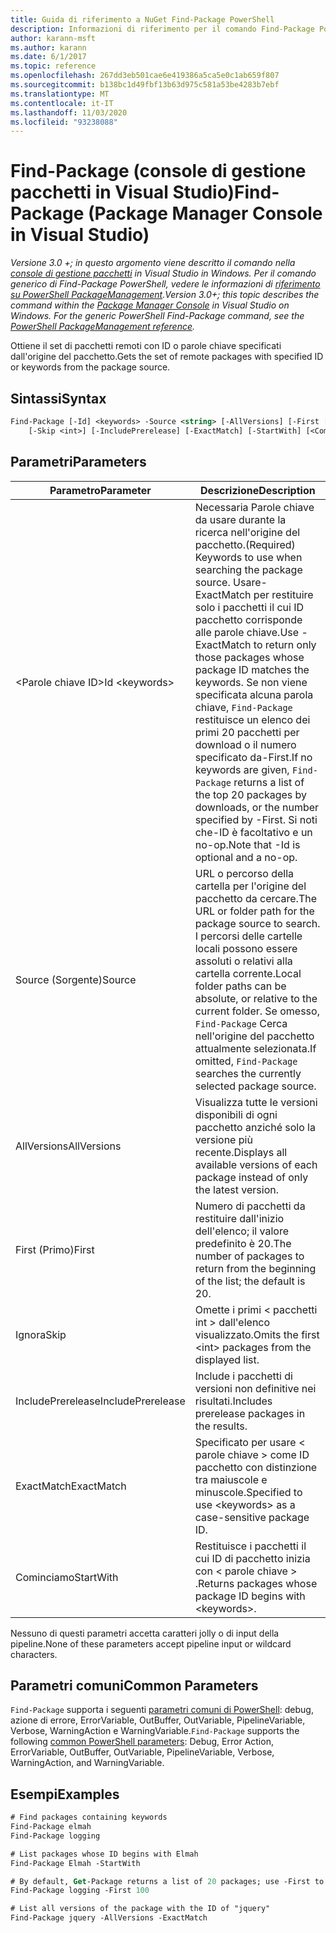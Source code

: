 ```yaml
---
title: Guida di riferimento a NuGet Find-Package PowerShell
description: Informazioni di riferimento per il comando Find-Package PowerShell nella console di gestione pacchetti NuGet in Visual Studio.
author: karann-msft
ms.author: karann
ms.date: 6/1/2017
ms.topic: reference
ms.openlocfilehash: 267dd3eb501cae6e419386a5ca5e0c1ab659f807
ms.sourcegitcommit: b138bc1d49fbf13b63d975c581a53be4283b7ebf
ms.translationtype: MT
ms.contentlocale: it-IT
ms.lasthandoff: 11/03/2020
ms.locfileid: "93238088"
---
```

# <a name="find-package-package-manager-console-in-visual-studio"></a><span data-ttu-id="84d45-103">Find-Package (console di gestione pacchetti in Visual Studio)</span><span class="sxs-lookup"><span data-stu-id="84d45-103">Find-Package (Package Manager Console in Visual Studio)</span></span>

<span data-ttu-id="84d45-104">*Versione 3.0 +; in questo argomento viene descritto il comando nella [console di gestione pacchetti](../../consume-packages/install-use-packages-powershell.md) in Visual Studio in Windows. Per il comando generico di Find-Package PowerShell, vedere le informazioni di [riferimento su PowerShell PackageManagement](/powershell/module/packagemanagement/?view=powershell-6).*</span><span class="sxs-lookup"><span data-stu-id="84d45-104">*Version 3.0+; this topic describes the command within the [Package Manager Console](../../consume-packages/install-use-packages-powershell.md) in Visual Studio on Windows. For the generic PowerShell Find-Package command, see the [PowerShell PackageManagement reference](/powershell/module/packagemanagement/?view=powershell-6).*</span></span>

<span data-ttu-id="84d45-105">Ottiene il set di pacchetti remoti con ID o parole chiave specificati dall'origine del pacchetto.</span><span class="sxs-lookup"><span data-stu-id="84d45-105">Gets the set of remote packages with specified ID or keywords from the package source.</span></span>

## <a name="syntax"></a><span data-ttu-id="84d45-106">Sintassi</span><span class="sxs-lookup"><span data-stu-id="84d45-106">Syntax</span></span>

```ps
Find-Package [-Id] <keywords> -Source <string> [-AllVersions] [-First [<int>]]
    [-Skip <int>] [-IncludePrerelease] [-ExactMatch] [-StartWith] [<CommonParameters>]
```

## <a name="parameters"></a><span data-ttu-id="84d45-107">Parametri</span><span class="sxs-lookup"><span data-stu-id="84d45-107">Parameters</span></span>

| <span data-ttu-id="84d45-108">Parametro</span><span class="sxs-lookup"><span data-stu-id="84d45-108">Parameter</span></span> | <span data-ttu-id="84d45-109">Descrizione</span><span class="sxs-lookup"><span data-stu-id="84d45-109">Description</span></span> |
| --- | --- |
| <span data-ttu-id="84d45-110">&lt;Parole chiave ID&gt;</span><span class="sxs-lookup"><span data-stu-id="84d45-110">Id &lt;keywords&gt;</span></span> | <span data-ttu-id="84d45-111">Necessaria Parole chiave da usare durante la ricerca nell'origine del pacchetto.</span><span class="sxs-lookup"><span data-stu-id="84d45-111">(Required) Keywords to use when searching the package source.</span></span> <span data-ttu-id="84d45-112">Usare-ExactMatch per restituire solo i pacchetti il cui ID pacchetto corrisponde alle parole chiave.</span><span class="sxs-lookup"><span data-stu-id="84d45-112">Use -ExactMatch to return only those packages whose package ID matches the keywords.</span></span> <span data-ttu-id="84d45-113">Se non viene specificata alcuna parola chiave, `Find-Package` restituisce un elenco dei primi 20 pacchetti per download o il numero specificato da-First.</span><span class="sxs-lookup"><span data-stu-id="84d45-113">If no keywords are given, `Find-Package` returns a list of the top 20 packages by downloads, or the number specified by -First.</span></span> <span data-ttu-id="84d45-114">Si noti che-ID è facoltativo e un no-op.</span><span class="sxs-lookup"><span data-stu-id="84d45-114">Note that -Id is optional and a no-op.</span></span> |
| <span data-ttu-id="84d45-115">Source (Sorgente)</span><span class="sxs-lookup"><span data-stu-id="84d45-115">Source</span></span> | <span data-ttu-id="84d45-116">URL o percorso della cartella per l'origine del pacchetto da cercare.</span><span class="sxs-lookup"><span data-stu-id="84d45-116">The URL or folder path for the package source to search.</span></span> <span data-ttu-id="84d45-117">I percorsi delle cartelle locali possono essere assoluti o relativi alla cartella corrente.</span><span class="sxs-lookup"><span data-stu-id="84d45-117">Local folder paths can be absolute, or relative to the current folder.</span></span> <span data-ttu-id="84d45-118">Se omesso, `Find-Package` Cerca nell'origine del pacchetto attualmente selezionata.</span><span class="sxs-lookup"><span data-stu-id="84d45-118">If omitted, `Find-Package` searches the currently selected package source.</span></span> |
| <span data-ttu-id="84d45-119">AllVersions</span><span class="sxs-lookup"><span data-stu-id="84d45-119">AllVersions</span></span> | <span data-ttu-id="84d45-120">Visualizza tutte le versioni disponibili di ogni pacchetto anziché solo la versione più recente.</span><span class="sxs-lookup"><span data-stu-id="84d45-120">Displays all available versions of each package instead of only the latest version.</span></span> |
| <span data-ttu-id="84d45-121">First (Primo)</span><span class="sxs-lookup"><span data-stu-id="84d45-121">First</span></span> | <span data-ttu-id="84d45-122">Numero di pacchetti da restituire dall'inizio dell'elenco; il valore predefinito è 20.</span><span class="sxs-lookup"><span data-stu-id="84d45-122">The number of packages to return from the beginning of the list; the default is 20.</span></span> |
| <span data-ttu-id="84d45-123">Ignora</span><span class="sxs-lookup"><span data-stu-id="84d45-123">Skip</span></span> | <span data-ttu-id="84d45-124">Omette i primi &lt; pacchetti int &gt; dall'elenco visualizzato.</span><span class="sxs-lookup"><span data-stu-id="84d45-124">Omits the first &lt;int&gt; packages from the displayed list.</span></span>  |
| <span data-ttu-id="84d45-125">IncludePrerelease</span><span class="sxs-lookup"><span data-stu-id="84d45-125">IncludePrerelease</span></span> | <span data-ttu-id="84d45-126">Include i pacchetti di versioni non definitive nei risultati.</span><span class="sxs-lookup"><span data-stu-id="84d45-126">Includes prerelease packages in the results.</span></span> |
| <span data-ttu-id="84d45-127">ExactMatch</span><span class="sxs-lookup"><span data-stu-id="84d45-127">ExactMatch</span></span> | <span data-ttu-id="84d45-128">Specificato per usare &lt; parole chiave &gt; come ID pacchetto con distinzione tra maiuscole e minuscole.</span><span class="sxs-lookup"><span data-stu-id="84d45-128">Specified to use &lt;keywords&gt; as a case-sensitive package ID.</span></span> |
| <span data-ttu-id="84d45-129">Cominciamo</span><span class="sxs-lookup"><span data-stu-id="84d45-129">StartWith</span></span> | <span data-ttu-id="84d45-130">Restituisce i pacchetti il cui ID di pacchetto inizia con &lt; parole chiave &gt; .</span><span class="sxs-lookup"><span data-stu-id="84d45-130">Returns packages whose package ID begins with &lt;keywords&gt;.</span></span> |

<span data-ttu-id="84d45-131">Nessuno di questi parametri accetta caratteri jolly o di input della pipeline.</span><span class="sxs-lookup"><span data-stu-id="84d45-131">None of these parameters accept pipeline input or wildcard characters.</span></span>

## <a name="common-parameters"></a><span data-ttu-id="84d45-132">Parametri comuni</span><span class="sxs-lookup"><span data-stu-id="84d45-132">Common Parameters</span></span>

<span data-ttu-id="84d45-133">`Find-Package` supporta i seguenti [parametri comuni di PowerShell](/powershell/module/microsoft.powershell.core/about/about_commonparameters): debug, azione di errore, ErrorVariable, OutBuffer, OutVariable, PipelineVariable, Verbose, WarningAction e WarningVariable.</span><span class="sxs-lookup"><span data-stu-id="84d45-133">`Find-Package` supports the following [common PowerShell parameters](/powershell/module/microsoft.powershell.core/about/about_commonparameters): Debug, Error Action, ErrorVariable, OutBuffer, OutVariable, PipelineVariable, Verbose, WarningAction, and WarningVariable.</span></span>

## <a name="examples"></a><span data-ttu-id="84d45-134">Esempi</span><span class="sxs-lookup"><span data-stu-id="84d45-134">Examples</span></span>

```ps
# Find packages containing keywords
Find-Package elmah
Find-Package logging

# List packages whose ID begins with Elmah
Find-Package Elmah -StartWith

# By default, Get-Package returns a list of 20 packages; use -First to show more
Find-Package logging -First 100

# List all versions of the package with the ID of "jquery"
Find-Package jquery -AllVersions -ExactMatch
```